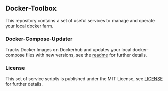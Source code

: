 ## Docker-Toolbox

This repository contains a set of useful services to manage and operate your local docker farm.


### Docker-Compose-Updater

Tracks Docker Images on Dockerhub and updates your local docker-compose files with new versions, see the [readme](docker-compose-updater/README.md) for further details.


### License

This set of service scripts is published under the MIT License, see [LICENSE](LICENSE.txt) for further details.
